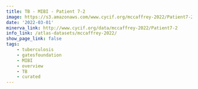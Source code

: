 ```yaml
---
title: TB - MIBI - Patient 7-2
image: https://s3.amazonaws.com/www.cycif.org/mccaffrey-2022/Patient7-2/thumbnail--default.jpg
date: '2022-03-01'
minerva_link: http://www.cycif.org/data/mccaffrey-2022/Patient7-2
info_link: /atlas-datasets/mccaffrey-2022/
show_page_link: false
tags:
    - tuberculosis
    - gatesfoundation
    - MIBI
    - overview
    - TB
    - curated
---
```

